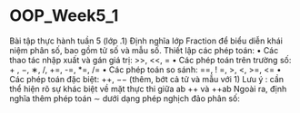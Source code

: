# OOP_Week5_1
Bài tập thực hành tuần 5 (lớp .1)
Định nghĩa lớp Fraction để biểu diễn khái niệm phân số, bao gồm tử số và mẫu số. Thiết lập các phép
toán:
• Các thao tác nhập xuất và gán giá trị: >>, <<, =
• Các phép toán trên trường số: + , −, ∗, /, +=, -=, *=, /=
• Các phép toán so sánh: ==, ! =, >, <, >=, <=
• Các phép toán đặc biệt: ++, −− (thêm, bớt cả tử và mẫu với 1)
Lưu ý : cần thể hiện rõ sự khác biệt về mặt thực thi giữa ab ++ và ++ab
Ngoài ra, định nghĩa thêm phép toán ∼ dưới dạng phép nghịch đảo phân số:
